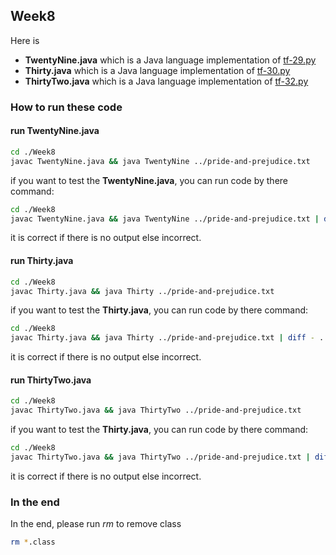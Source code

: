 ## Week8

Here is
-   __TwentyNine.java__ which is a Java language implementation of [tf-29.py](https://github.com/crista/exercises-in-programming-style/blob/master/29-actors/tf-29.py)
-   __Thirty.java__ which is a Java language implementation of [tf-30.py](https://github.com/crista/exercises-in-programming-style/blob/master/30-dataspaces/tf-30.py)
-   __ThirtyTwo.java__ which is a Java language implementation of [tf-32.py](https://github.com/crista/exercises-in-programming-style/blob/master/32-double-map-reduce/tf-32.py)

### How to run these code
#### run TwentyNine.java
```bash
cd ./Week8
javac TwentyNine.java && java TwentyNine ../pride-and-prejudice.txt
```
if you want to test the __TwentyNine.java__, you can run code by there command:
```bash
cd ./Week8
javac TwentyNine.java && java TwentyNine ../pride-and-prejudice.txt | diff - ../correct_output.txt
```
it is correct if there is no output else incorrect.

#### run Thirty.java
```bash
cd ./Week8
javac Thirty.java && java Thirty ../pride-and-prejudice.txt
```
if you want to test the __Thirty.java__, you can run code by there command:
```bash
cd ./Week8
javac Thirty.java && java Thirty ../pride-and-prejudice.txt | diff - ../correct_output.txt
```
it is correct if there is no output else incorrect.

#### run ThirtyTwo.java
```bash
cd ./Week8
javac ThirtyTwo.java && java ThirtyTwo ../pride-and-prejudice.txt
```
if you want to test the __Thirty.java__, you can run code by there command:
```bash
cd ./Week8
javac ThirtyTwo.java && java ThirtyTwo ../pride-and-prejudice.txt | diff - ../correct_output.txt
```
it is correct if there is no output else incorrect.

### In the end
In the end, please run *rm* to remove class
```bash
rm *.class
```